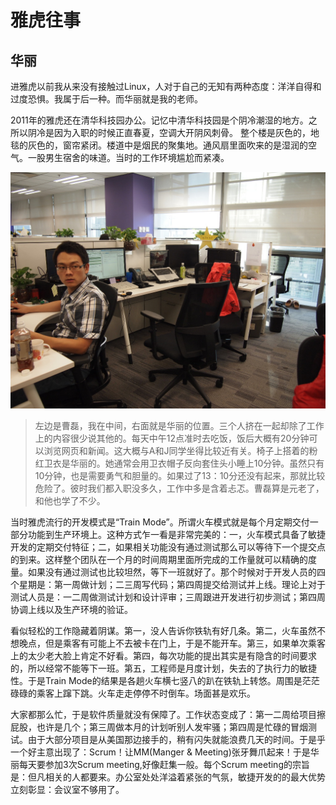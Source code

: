 # 雅虎往事

## 华丽
进雅虎以前我从来没有接触过Linux，人对于自己的无知有两种态度：洋洋自得和过度恐惧。我属于后一种。而华丽就是我的老师。

2011年的雅虎还在清华科技园办公。记忆中清华科技园是个阴冷潮湿的地方。之所以阴冷是因为入职的时候正直春夏，空调大开阴风刺骨。
整个楼是灰色的，地毯的灰色的，窗帘紧闭。楼道中是烟民的聚集地。通风扇里面吹来的是湿润的空气。一股男生宿舍的味道。当时的工作环境尴尬而紧凑。

![cube](../images/yahoo-office-20110708.jpg)

> 左边是曹磊，我在中间，右面就是华丽的位置。三个人挤在一起却除了工作上的内容很少说其他的。每天中午12点准时去吃饭，饭后大概有20分钟可以浏览网页和新闻。这大概与A和J同学坐得比较近有关。椅子上搭着的粉红卫衣是华丽的。她通常会用卫衣帽子反向套住头小睡上10分钟。虽然只有10分钟，也是需要勇气和胆量的。如果过了13：10分还没有起来，那就比较危险了。彼时我们都入职没多久，工作中多是含着忐忑。曹磊算是元老了，和他也学了不少。

当时雅虎流行的开发模式是“Train Mode”。所谓火车模式就是每个月定期交付一部分功能到生产环境上。这种方式乍一看是非常完美的：一，火车模式具备了敏捷开发的定期交付特征；二，如果相关功能没有通过测试那么可以等待下一个提交点的到来。这样整个团队在一个月的时间周期里面所完成的工作量就可以精确的度量。如果没有通过测试也比较坦然，等下一班就好了。那个时候对于开发人员的四个星期是：第一周做计划；二三周写代码；第四周提交给测试并上线。理论上对于测试人员是：一二周做测试计划和设计评审；三周跟进开发进行初步测试；第四周协调上线以及生产环境的验证。

看似轻松的工作隐藏着阴谋。第一，没人告诉你铁轨有好几条。第二，火车虽然不想晚点，但是乘客有可能上不去被卡在门上，于是不能开车。第三，如果单次乘客上的太少老大脸上肯定不好看。第四，每次功能的提出其实是有隐含的时间要求的，所以经常不能等下一班。第五，工程师是月度计划，失去的了执行力的敏捷性。于是Train Mode的结果是各趟火车横七竖八的趴在铁轨上转悠。周围是茫茫碌碌的乘客上蹿下跳。火车走走停停不时倒车。场面甚是欢乐。

大家都那么忙，于是软件质量就没有保障了。工作状态变成了：第一二周给项目擦屁股，也许是几个；第三周做本月的计划听别人发牢骚；第四周是忙碌的冒烟测试。由于大部分项目是从美国那边接手的，稍有闪失就能浪费几天的时间。于是乎一个好主意出现了：Scrum！让MM(Manger & Meeting)张牙舞爪起来！于是华丽每天要参加3次Scrum meeting,好像赶集一般。每个Scrum meeting的宗旨是：但凡相关的人都要来。办公室处处洋溢着紧张的气氛，敏捷开发的的最大优势立刻彰显：会议室不够用了。